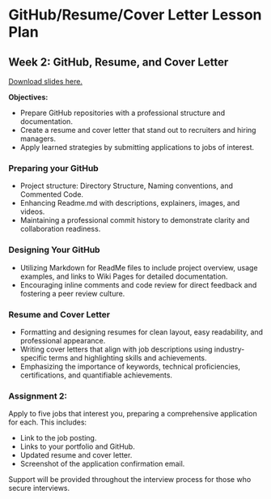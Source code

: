 # GitHub/Resume/Cover Letter Lesson Plan

<div class="container">
<h2>Week 2: GitHub, Resume, and Cover Letter</h2>
<p><a class="inline_disabled" title="Link" href="https://docs.google.com/presentation/d/1gij9UO1VmM_wlFNCeXFbthEQq0EebUmi-5ipwLcTGio/edit?usp=sharing" target="_blank">Download slides here.</a></p>
<p><strong>Objectives:</strong></p>
<ul>
<li>Prepare GitHub repositories with a professional structure and documentation.</li>
<li>Create a resume and cover letter that stand out to recruiters and hiring managers.</li>
<li>Apply learned strategies by submitting applications to jobs of interest.</li>
</ul>
<h3>Preparing your GitHub</h3>
<ul>
<li>Project structure: Directory Structure, Naming conventions, and Commented Code.</li>
<li>Enhancing Readme.md with descriptions, explainers, images, and videos.</li>
<li>Maintaining a professional commit history to demonstrate clarity and collaboration readiness.</li>
</ul>
<h3>Designing Your GitHub</h3>
<ul>
<li>Utilizing Markdown for ReadMe files to include project overview, usage examples, and links to Wiki Pages for detailed documentation.</li>
<li>Encouraging inline comments and code review for direct feedback and fostering a peer review culture.</li>
</ul>
<h3>Resume and Cover Letter</h3>
<ul>
<li>Formatting and designing resumes for clean layout, easy readability, and professional appearance.</li>
<li>Writing cover letters that align with job descriptions using industry-specific terms and highlighting skills and achievements.</li>
<li>Emphasizing the importance of keywords, technical proficiencies, certifications, and quantifiable achievements.</li>
</ul>
<div class="assignment">
<h3>Assignment 2:</h3>
<p>Apply to five jobs that interest you, preparing a comprehensive application for each. This includes:</p>
<ul>
<li>Link to the job posting.</li>
<li>Links to your portfolio and GitHub.</li>
<li>Updated resume and cover letter.</li>
<li>Screenshot of the application confirmation email.</li>
</ul>
<p>Support will be provided throughout the interview process for those who secure interviews.</p>
</div>
</div>